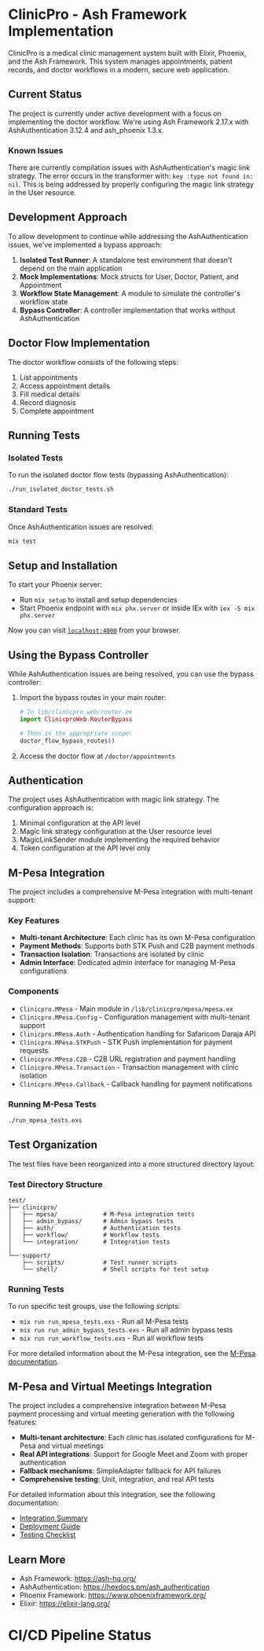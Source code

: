 # ClinicPro - Ash Framework Implementation

ClinicPro is a medical clinic management system built with Elixir, Phoenix, and the Ash Framework. This system manages appointments, patient records, and doctor workflows in a modern, secure web application.

## Current Status

The project is currently under active development with a focus on implementing the doctor workflow. We're using Ash Framework 2.17.x with AshAuthentication 3.12.4 and ash_phoenix 1.3.x.

### Known Issues

There are currently compilation issues with AshAuthentication's magic link strategy. The error occurs in the transformer with: `key :type not found in: nil`. This is being addressed by properly configuring the magic link strategy in the User resource.

## Development Approach

To allow development to continue while addressing the AshAuthentication issues, we've implemented a bypass approach:

1. **Isolated Test Runner**: A standalone test environment that doesn't depend on the main application
2. **Mock Implementations**: Mock structs for User, Doctor, Patient, and Appointment
3. **Workflow State Management**: A module to simulate the controller's workflow state
4. **Bypass Controller**: A controller implementation that works without AshAuthentication

## Doctor Flow Implementation

The doctor workflow consists of the following steps:

1. List appointments
2. Access appointment details
3. Fill medical details
4. Record diagnosis
5. Complete appointment

## Running Tests

### Isolated Tests

To run the isolated doctor flow tests (bypassing AshAuthentication):

```bash
./run_isolated_doctor_tests.sh
```

### Standard Tests

Once AshAuthentication issues are resolved:

```bash
mix test
```

## Setup and Installation

To start your Phoenix server:

* Run `mix setup` to install and setup dependencies
* Start Phoenix endpoint with `mix phx.server` or inside IEx with `iex -S mix phx.server`

Now you can visit [`localhost:4000`](http://localhost:4000) from your browser.

## Using the Bypass Controller

While AshAuthentication issues are being resolved, you can use the bypass controller:

1. Import the bypass routes in your main router:
   ```elixir
   # In lib/clinicpro_web/router.ex
   import ClinicproWeb.RouterBypass

   # Then in the appropriate scope:
   doctor_flow_bypass_routes()
   ```

2. Access the doctor flow at `/doctor/appointments`

## Authentication

The project uses AshAuthentication with magic link strategy. The configuration approach is:

1. Minimal configuration at the API level
2. Magic link strategy configuration at the User resource level
3. MagicLinkSender module implementing the required behavior
4. Token configuration at the API level only

## M-Pesa Integration

The project includes a comprehensive M-Pesa integration with multi-tenant support:

### Key Features

* **Multi-tenant Architecture**: Each clinic has its own M-Pesa configuration
* **Payment Methods**: Supports both STK Push and C2B payment methods
* **Transaction Isolation**: Transactions are isolated by clinic
* **Admin Interface**: Dedicated admin interface for managing M-Pesa configurations

### Components

* `Clinicpro.MPesa` - Main module in `/lib/clinicpro/mpesa/mpesa.ex`
* `Clinicpro.MPesa.Config` - Configuration management with multi-tenant support
* `Clinicpro.MPesa.Auth` - Authentication handling for Safaricom Daraja API
* `Clinicpro.MPesa.STKPush` - STK Push implementation for payment requests
* `Clinicpro.MPesa.C2B` - C2B URL registration and payment handling
* `Clinicpro.MPesa.Transaction` - Transaction management with clinic isolation
* `Clinicpro.MPesa.Callback` - Callback handling for payment notifications

### Running M-Pesa Tests

```bash
./run_mpesa_tests.exs
```

## Test Organization

The test files have been reorganized into a more structured directory layout:

### Test Directory Structure

```
test/
├── clinicpro/
│   ├── mpesa/             # M-Pesa integration tests
│   ├── admin_bypass/      # Admin bypass tests
│   ├── auth/              # Authentication tests
│   ├── workflow/          # Workflow tests
│   └── integration/       # Integration tests
│
└── support/
    ├── scripts/           # Test runner scripts
    └── shell/             # Shell scripts for test setup
```

### Running Tests

To run specific test groups, use the following scripts:

- `mix run run_mpesa_tests.exs` - Run all M-Pesa tests
- `mix run run_admin_bypass_tests.exs` - Run all admin bypass tests
- `mix run run_workflow_tests.exs` - Run all workflow tests

For more detailed information about the M-Pesa integration, see the [M-Pesa documentation](docs/mpesa/README.md).

## M-Pesa and Virtual Meetings Integration

The project includes a comprehensive integration between M-Pesa payment processing and virtual meeting generation with the following features:

- **Multi-tenant architecture**: Each clinic has isolated configurations for M-Pesa and virtual meetings
- **Real API integrations**: Support for Google Meet and Zoom with proper authentication
- **Fallback mechanisms**: SimpleAdapter fallback for API failures
- **Comprehensive testing**: Unit, integration, and real API tests

For detailed information about this integration, see the following documentation:

- [Integration Summary](docs/mpesa_virtual_meetings_integration_summary.md)
- [Deployment Guide](docs/mpesa_virtual_meetings_deployment.md)
- [Testing Checklist](docs/integration_testing_checklist.md)

## Learn More

* Ash Framework: https://ash-hq.org/
* AshAuthentication: https://hexdocs.pm/ash_authentication
* Phoenix Framework: https://www.phoenixframework.org/
* Elixir: https://elixir-lang.org/
# CI/CD Pipeline Status
